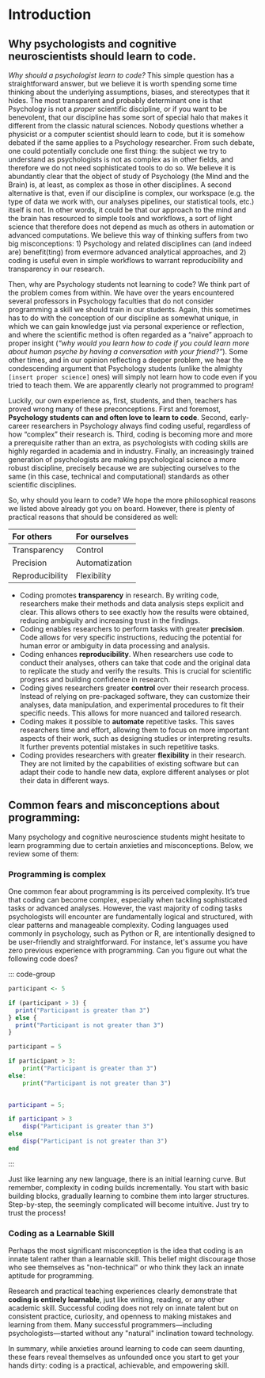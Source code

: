 
# Introduction

## Why psychologists and cognitive neuroscientists should learn to code.

*Why should a psychologist learn to code?* This simple question has a straightforward answer, but we believe it is worth spending some time thinking about the underlying assumptions, biases, and stereotypes that it hides. The most transparent and probably determinant one is that Psychology is not a *proper* scientific discipline, or if you want to be benevolent, that our discipline has some sort of special halo that makes it different from the classic natural sciences. Nobody questions whether a physicist or a computer scientist should learn to code, but it is somehow debated if the same applies to a Psychology researcher. From such debate, one could potentially conclude one first thing: the subject we try to understand as psychologists is not as complex as in other fields, and therefore we do not need sophisticated tools to do so. We believe it is abundantly clear that the object of study of Psychology (the Mind and the Brain) is, at least, as complex as those in other disciplines. A second alternative is that, even if our discipline is complex, our workspace (e.g. the type of data we work with, our analyses pipelines, our statistical tools, etc.) itself is not. In other words, it could be that our approach to the mind and the brain has resourced to simple tools and workflows, a sort of light science that therefore does not depend as much as others in automation or advanced computations. We believe this way of thinking suffers from two big misconceptions: 1\) Psychology and related disciplines can (and indeed are) benefit(ting) from evermore advanced analytical approaches, and 2\) coding is useful even in simple workflows to warrant reproducibility and transparency in our research.

Then, why are Psychology students not learning to code? We think part of the problem comes from within. We have over the years encountered several professors in Psychology faculties that do not consider programming a skill we should train in our students. Again, this sometimes has to do with the conception of our discipline as somewhat unique, in which we can gain knowledge just via personal experience or reflection, and where the scientific method is often regarded as a “naive” approach to proper insight (*“why would you learn how to code if you could learn more about human psyche by having a conversation with your friend?”*). Some other times, and in our opinion reflecting a deeper problem, we hear the condescending argument that Psychology students (unlike the almighty `[insert proper science]` ones) will simply not learn how to code even if you tried to teach them. We are apparently clearly not programmed to program\!

Luckily, our own experience as, first, students, and then, teachers has proved wrong many of these preconceptions. First and foremost, **Psychology students can and often love to learn to code**. Second, early-career researchers in Psychology always find coding useful, regardless of how “complex” their research is. Third, coding is becoming more and more a prerequisite rather than an extra, as psychologists with coding skills are highly regarded in academia and in industry. Finally, an increasingly trained generation of psychologists are making psychological science a more robust discipline, precisely because we are subjecting ourselves to the same (in this case, technical and computational) standards as other scientific disciplines.

So, why should you learn to code? We hope the more philosophical reasons we listed above already got you on board. However, there is plenty of practical reasons that should be considered as well:

| For others | For ourselves |
| :---- | :---- |
| Transparency | Control |
| Precision | Automatization |
| Reproducibility | Flexibility |

* Coding promotes **transparency** in research. By writing code, researchers make their methods and data analysis steps explicit and clear. This allows others to see exactly how the results were obtained, reducing ambiguity and increasing trust in the findings.  
* Coding enables researchers to perform tasks with greater **precision**. Code allows for very specific instructions, reducing the potential for human error or ambiguity in data processing and analysis.  
* Coding enhances **reproducibility**. When researchers use code to conduct their analyses, others can take that code and the original data to replicate the study and verify the results. This is crucial for scientific progress and building confidence in research.  
* Coding gives researchers greater **control** over their research process. Instead of relying on pre-packaged software, they can customize their analyses, data manipulation, and experimental procedures to fit their specific needs. This allows for more nuanced and tailored research.  
* Coding makes it possible to **automate** repetitive tasks. This saves researchers time and effort, allowing them to focus on more important aspects of their work, such as designing studies or interpreting results. It further prevents potential mistakes in such repetitive tasks.  
* Coding provides researchers with greater **flexibility** in their research. They are not limited by the capabilities of existing software but can adapt their code to handle new data, explore different analyses or plot their data in different ways.

## Common fears and misconceptions about programming:

Many psychology and cognitive neuroscience students might hesitate to learn programming due to certain anxieties and misconceptions. Below, we review some of them:

### Programming is complex

One common fear about programming is its perceived complexity. It’s true that coding can become complex, especially when tackling sophisticated tasks or advanced analyses. However, the vast majority of coding tasks psychologists will encounter are fundamentally logical and structured, with clear patterns and manageable complexity. Coding languages used commonly in psychology, such as Python or R, are intentionally designed to be user-friendly and straightforward. For instance, let's assume you have zero previous experience with programming. Can you figure out what the following code does?

::: code-group

```r
participant <- 5

if (participant > 3) {
  print("Participant is greater than 3")
} else {
  print("Participant is not greater than 3")
}
```

```python
participant = 5

if participant > 3:
    print("Participant is greater than 3")
else:
    print("Participant is not greater than 3")
    
```

```matlab
participant = 5;

if participant > 3
    disp("Participant is greater than 3")
else
    disp("Participant is not greater than 3")
end
```
:::

Just like learning any new language, there is an initial learning curve. But remember, complexity in coding builds incrementally. You start with basic building blocks, gradually learning to combine them into larger structures. Step-by-step, the seemingly complicated will become intuitive. Just try to trust the process!

### Coding as a Learnable Skill

Perhaps the most significant misconception is the idea that coding is an innate talent rather than a learnable skill. This belief might discourage those who see themselves as "non-technical" or who think they lack an innate aptitude for programming.

Research and practical teaching experiences clearly demonstrate that **coding is entirely learnable**, just like writing, reading, or any other academic skill. Successful coding does not rely on innate talent but on consistent practice, curiosity, and openness to making mistakes and learning from them. Many successful programmers—including psychologists—started without any "natural" inclination toward technology.

In summary, while anxieties around learning to code can seem daunting, these fears reveal themselves as unfounded once you start to get your hands dirty: coding is a practical, achievable, and empowering skill.

